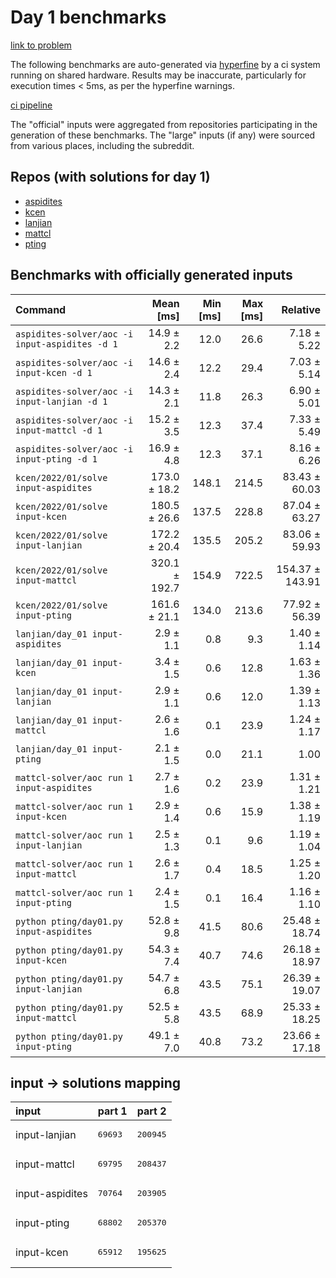 # Day 1 benchmarks

[link to problem](http://adventofcode.com/2022/day/1)

The following benchmarks are auto-generated via [hyperfine](https://github.com/sharkdp/hyperfine) by a ci system running on shared hardware. Results may be inaccurate, particularly for execution times < 5ms, as per the hyperfine warnings.

[ci pipeline](http://ci.papercode.net:8080/teams/aoc2022/pipelines/aoc-compare-2022)

The "official" inputs were aggregated from repositories participating in the generation of these benchmarks. The "large" inputs (if any) were sourced from various places, including the subreddit.

## Repos (with solutions for day 1)


- [aspidites](https://github.com/aspidites/aoc2022)
- [kcen](https://github.com/kcen/AdventOfCode)
- [lanjian](https://github.com/LanJian/aoc-2022)
- [mattcl](https://github.com/mattcl/aoc2022)
- [pting](https://github.com/pting/aoc2022)

## Benchmarks with officially generated inputs
| Command | Mean [ms] | Min [ms] | Max [ms] | Relative |
|:---|---:|---:|---:|---:|
| `aspidites-solver/aoc -i input-aspidites -d 1` | 14.9 ± 2.2 | 12.0 | 26.6 | 7.18 ± 5.22 |
| `aspidites-solver/aoc -i input-kcen -d 1` | 14.6 ± 2.4 | 12.2 | 29.4 | 7.03 ± 5.14 |
| `aspidites-solver/aoc -i input-lanjian -d 1` | 14.3 ± 2.1 | 11.8 | 26.3 | 6.90 ± 5.01 |
| `aspidites-solver/aoc -i input-mattcl -d 1` | 15.2 ± 3.5 | 12.3 | 37.4 | 7.33 ± 5.49 |
| `aspidites-solver/aoc -i input-pting -d 1` | 16.9 ± 4.8 | 12.3 | 37.1 | 8.16 ± 6.26 |
| `kcen/2022/01/solve input-aspidites` | 173.0 ± 18.2 | 148.1 | 214.5 | 83.43 ± 60.03 |
| `kcen/2022/01/solve input-kcen` | 180.5 ± 26.6 | 137.5 | 228.8 | 87.04 ± 63.27 |
| `kcen/2022/01/solve input-lanjian` | 172.2 ± 20.4 | 135.5 | 205.2 | 83.06 ± 59.93 |
| `kcen/2022/01/solve input-mattcl` | 320.1 ± 192.7 | 154.9 | 722.5 | 154.37 ± 143.91 |
| `kcen/2022/01/solve input-pting` | 161.6 ± 21.1 | 134.0 | 213.6 | 77.92 ± 56.39 |
| `lanjian/day_01 input-aspidites` | 2.9 ± 1.1 | 0.8 | 9.3 | 1.40 ± 1.14 |
| `lanjian/day_01 input-kcen` | 3.4 ± 1.5 | 0.6 | 12.8 | 1.63 ± 1.36 |
| `lanjian/day_01 input-lanjian` | 2.9 ± 1.1 | 0.6 | 12.0 | 1.39 ± 1.13 |
| `lanjian/day_01 input-mattcl` | 2.6 ± 1.6 | 0.1 | 23.9 | 1.24 ± 1.17 |
| `lanjian/day_01 input-pting` | 2.1 ± 1.5 | 0.0 | 21.1 | 1.00 |
| `mattcl-solver/aoc run 1 input-aspidites` | 2.7 ± 1.6 | 0.2 | 23.9 | 1.31 ± 1.21 |
| `mattcl-solver/aoc run 1 input-kcen` | 2.9 ± 1.4 | 0.6 | 15.9 | 1.38 ± 1.19 |
| `mattcl-solver/aoc run 1 input-lanjian` | 2.5 ± 1.3 | 0.1 | 9.6 | 1.19 ± 1.04 |
| `mattcl-solver/aoc run 1 input-mattcl` | 2.6 ± 1.7 | 0.4 | 18.5 | 1.25 ± 1.20 |
| `mattcl-solver/aoc run 1 input-pting` | 2.4 ± 1.5 | 0.1 | 16.4 | 1.16 ± 1.10 |
| `python pting/day01.py input-aspidites` | 52.8 ± 9.8 | 41.5 | 80.6 | 25.48 ± 18.74 |
| `python pting/day01.py input-kcen` | 54.3 ± 7.4 | 40.7 | 74.6 | 26.18 ± 18.97 |
| `python pting/day01.py input-lanjian` | 54.7 ± 6.8 | 43.5 | 75.1 | 26.39 ± 19.07 |
| `python pting/day01.py input-mattcl` | 52.5 ± 5.8 | 43.5 | 68.9 | 25.33 ± 18.25 |
| `python pting/day01.py input-pting` | 49.1 ± 7.0 | 40.8 | 73.2 | 23.66 ± 17.18 |

## input -> solutions mapping
|input|part 1|part 2|
|:---|:---|:---|
|input-lanjian|<pre>69693</pre>|<pre>200945</pre>|
|input-mattcl|<pre>69795</pre>|<pre>208437</pre>|
|input-aspidites|<pre>70764</pre>|<pre>203905</pre>|
|input-pting|<pre>68802</pre>|<pre>205370</pre>|
|input-kcen|<pre>65912</pre>|<pre>195625</pre>|
